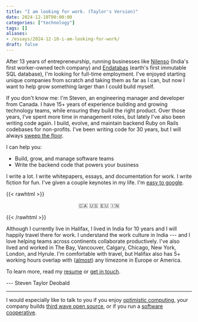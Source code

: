 ```yaml
---
title: "I am looking for work. (Taylor's Version)"
date: 2024-12-10T00:00:00
categories: ["technology"]
tags: []
aliases:
- /essays/2024-12-10-i-am-looking-for-work/
draft: false
---
```


After 13 years of entrepreneurship,
running businesses like
[Nilenso](https://nilenso.com/)
(India's first worker-owned tech company)
and
[Endatabas](https://www.endatabas.com/)
(earth's first immutable SQL database),
I'm looking for full-time employment.
I've enjoyed starting unique companies from scratch and taking them as far as I can, but now I want to help grow something larger than I could build myself.

If you don't know me: I'm Steven, an
engineering manager
and developer from Canada.
I have 15+ years of experience building and growing technology teams, while ensuring they build the right product.
Over those years, I've spent more time in management roles, but lately I've also been writing code again.
I build, evolve, and maintain backend Ruby on Rails codebases for non-profits.
I've been writing code for 30 years, but I will always
[sweep the floor](https://www.oreilly.com/library/view/apprenticeship-patterns/9780596806842/ch04.html#sweep_the_floor).

I can help you:

* Build, grow, and manage software teams
* Write the backend code that powers your business

I write a lot.
I write whitepapers, essays, and documentation for work.
I write fiction for fun.
I've given a couple keynotes in my life.
I'm [easy to google](https://www.google.com/?q=steven%20deobald).

{{< rawhtml >}}
    <p style="text-align: center;">🇨🇦 🇺🇸 🇪🇺 🇮🇳</p>
{{< /rawhtml >}}

Although I currently live in Halifax, I lived in India for 10 years and I will happily travel there for work.
I understand the work culture in India --- and I love helping teams across continents collaborate productively.
I've also lived and worked in The Bay, Vancouver, Calgary, Chicago, New York, London, and Hyrule.
I'm comfortable with travel, but Halifax also has 5+ working hours overlap with ([almost](https://www.youtube.com/watch?v=V0ApIp1P5Uk)) any timezone in Europe or America.

To learn more,
read my
[resume](/pdf/resume.pdf)
or [get in touch](mailto:steven@deobald.ca).

--- Steven Taylor Deobald

***

I would especially like to talk to you if
you enjoy
[optimistic computing](https://www.deobald.ca/essays/2024-12-09-optimistic-computing/),
your company builds
[third wave open source](https://www.deobald.ca/essays/2024-08-13-third-wave-commercial-open-source/),
or if you run a
[software cooperative](https://www.deobald.ca/essays/2014-11-02-what-is-a-software-cooperative/).
